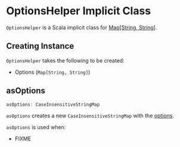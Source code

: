 # OptionsHelper Implicit Class

`OptionsHelper` is a Scala implicit class for [Map[String, String]](#options).

## Creating Instance

`OptionsHelper` takes the following to be created:

* <span id="options"> Options (`Map[String, String]`)

## <span id="asOptions"> asOptions

```scala
asOptions: CaseInsensitiveStringMap
```

`asOptions` creates a new `CaseInsensitiveStringMap` with the [options](#options).

`asOptions` is used when:

* FIXME
